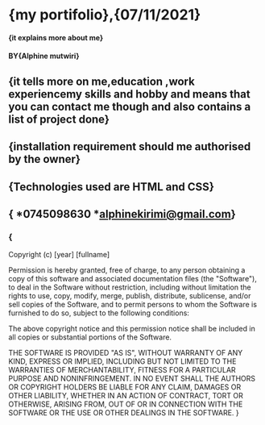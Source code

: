 # {my portifolio},{07/11/2021}
#### {it explains more about me}
#### BY{Alphine mutwiri}
## {it tells more on me,education ,work experiencemy skills and hobby and means that you can contact me though and also contains a list of project done}
## {installation requirement should me authorised by the owner}
## {Technologies used are HTML and CSS}
## { *0745098630 *alphinekirimi@gmail.com}
### {

Copyright (c) [year] [fullname]

Permission is hereby granted, free of charge, to any person obtaining a copy
of this software and associated documentation files (the "Software"), to deal
in the Software without restriction, including without limitation the rights
to use, copy, modify, merge, publish, distribute, sublicense, and/or sell
copies of the Software, and to permit persons to whom the Software is
furnished to do so, subject to the following conditions:

The above copyright notice and this permission notice shall be included in all
copies or substantial portions of the Software.

THE SOFTWARE IS PROVIDED "AS IS", WITHOUT WARRANTY OF ANY KIND, EXPRESS OR
IMPLIED, INCLUDING BUT NOT LIMITED TO THE WARRANTIES OF MERCHANTABILITY,
FITNESS FOR A PARTICULAR PURPOSE AND NONINFRINGEMENT. IN NO EVENT SHALL THE
AUTHORS OR COPYRIGHT HOLDERS BE LIABLE FOR ANY CLAIM, DAMAGES OR OTHER
LIABILITY, WHETHER IN AN ACTION OF CONTRACT, TORT OR OTHERWISE, ARISING FROM,
OUT OF OR IN CONNECTION WITH THE SOFTWARE OR THE USE OR OTHER DEALINGS IN THE
SOFTWARE.
}

